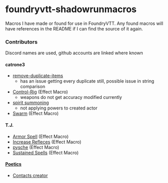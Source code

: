 # foundryvtt-shadowrunmacros
Macros I have made or found for use in FoundryVTT. Any found macros will have references in the README if I can find the source of it again.


### Contributors
Discord names are used, github accounts are linked where known

#### catrone3
- [remove-duplicate-items](Macros/catrone3/remove-duplicate-items.js)
    - has an issue getting every duplicate still, possible issue in string comparison
- [Control-Rig](Effect-Macros/catrone3/Control-Rig.js) (Effect Macro)
    - weapons do not get accuracy modified currently
- [spirit summoning](Macros/catrone3/spirit-summoning.js)
    - not applying powers to created actor
- [Swarm](Effect-Macros/catrone3/Swarm.js) (Effect Macro)

#### T.J.
- [Armor Spell](Effect-Macros/TJonDiscord/ArmorSpell) (Effect Macro)
- [Increase Refleces](Effect-Macros/TJonDiscord/IncreaseReflexes) (Effect Macro)
- [pysche](Effect-Macros/TJonDiscord/psyche) (Effect Macro)
- [Sustained Spells](Effect-Macros/TJonDiscord/SustainedSpells) (Effect Macro)

#### [Poetics](https://github.com/ThePoetics)
- [Contacts creator](Macros/PoeticsonDiscord/contacts.js)